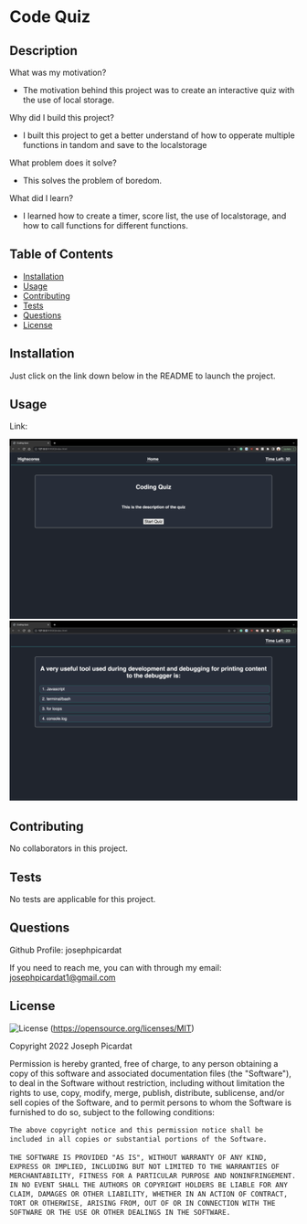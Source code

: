 # Code Quiz

  ## Description

  What was my motivation?
  - The motivation behind this project was to create an interactive quiz with the use of local storage.

  Why did I build this project?
  - I built this project to get a better understand of how to opperate multiple functions in tandom and save to the localstorage

  What problem does it solve?
  - This solves the problem of boredom.

  What did I learn?
  - I learned how to create a timer, score list, the use of localstorage, and how to call functions for different functions.
  

  ## Table of Contents

  - [Installation](#installation)
  - [Usage](#usage)
  - [Contributing](#contributing)
  - [Tests](#tests)
  - [Questions](#questions)
  - [License](#license)

  ## Installation

  Just click on the link down below in the README to launch the project.


  ## Usage

  Link: 

  ![Starting Page](./assets/images/start-screen.png)
  ![Questions Image](./assets/images/questions.png)

  ## Contributing

  No collaborators in this project.

  ## Tests

  No tests are applicable for this project.

  ## Questions

  Github Profile: josephpicardat

  If you need to reach me, you can with through my email: josephpicardat1@gmail.com

  ## License

  ![License](https://img.shields.io/badge/License-MIT-yellow.svg)
  (https://opensource.org/licenses/MIT)

  Copyright 2022 Joseph Picardat

  Permission is hereby granted, free of charge, to any person obtaining a copy of this software and associated documentation files (the "Software"), to deal in the Software without restriction, including without limitation the rights to use, copy, modify, merge, publish, distribute, sublicense, and/or sell copies of the Software, and to permit persons to whom the Software is furnished to do so, subject to the following conditions:

    The above copyright notice and this permission notice shall be included in all copies or substantial portions of the Software.
    
    THE SOFTWARE IS PROVIDED "AS IS", WITHOUT WARRANTY OF ANY KIND, EXPRESS OR IMPLIED, INCLUDING BUT NOT LIMITED TO THE WARRANTIES OF MERCHANTABILITY, FITNESS FOR A PARTICULAR PURPOSE AND NONINFRINGEMENT. IN NO EVENT SHALL THE AUTHORS OR COPYRIGHT HOLDERS BE LIABLE FOR ANY CLAIM, DAMAGES OR OTHER LIABILITY, WHETHER IN AN ACTION OF CONTRACT, TORT OR OTHERWISE, ARISING FROM, OUT OF OR IN CONNECTION WITH THE SOFTWARE OR THE USE OR OTHER DEALINGS IN THE SOFTWARE.

